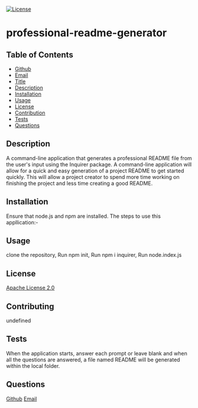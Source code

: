  [![License](https://img.shields.io/badge/License-Apache%202.0-blue.svg)](https://opensource.org/licenses/Apache-2.0)

  # professional-readme-generator

  ## Table of Contents
* [Github](#Github)
* [Email](#Email) 
* [Title](#Title)
* [Description](#description)
* [Installation](#installation)
* [Usage](#usage)
* [License](#license)
* [Contribution](#contribution)
* [Tests](#tests)
* [Questions](#questions)

## Description  
 A command-line application that generates a professional README file from the user's input using the Inquirer package. A command-line application will allow for a quick and easy generation of a project README to get started quickly. This will allow a project creator to spend more time working on finishing the project and less time creating a good README.

## Installation
Ensure that node.js and npm are installed. The steps to use this appllication:-


## Usage
clone the repository, Run npm init, Run npm i inquirer, Run node.index.js


## License
[Apache License 2.0](https://opensource.org/licenses/Apache-2.0)


## Contributing
undefined


## Tests
When the application starts, answer each prompt or leave blank and when all the questions are answered, a file named README will be generated within the local folder.


## Questions
[Github](https://github.com/lalitakapadia)
[Email](mailto:lalita.kapadia@gmail.com)
